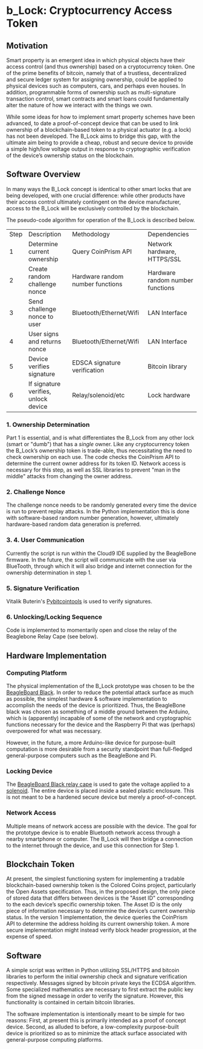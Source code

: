 # b_Lock: Cryptocurrency Access Token

## Motivation

Smart property is an emergent idea in which physical objects have their access control (and thus ownership) based on a cryptocurrency token. One of the prime benefits of bitcoin, namely that of a trustless, decentralized and secure ledger system for assigning ownership, could be applied to physical devices such as computers, cars, and perhaps even houses. In addition, programmable forms of ownership such as multi-signature transaction control, smart contracts and smart loans could fundamentally alter the nature of how we interact with the things we own.

While some ideas for how to implement smart property schemes have been advanced, to date a proof-of-concept device that can be used to link ownership of a blockchain-based token to a physical actuator (e.g. a lock) has not been developed. The B_Lock aims to bridge this gap, with the ultimate aim being to provide a cheap, robust and secure device to provide a simple high/low voltage output in response to cryptographic verification of the device’s ownership status on the blockchain.

## Software Overview

In many ways the B_Lock concept is identical to other smart locks that are being developed, with one crucial difference: while other products have their access control ultimately contingent on the device manufacturer, access to the B_Lock will be exclusively controlled by the blockchain.

The pseudo-code algorithm for operation of the B_Lock is described below.

<table>
  <tr>
    <td>Step</td>
    <td>Description</td>
    <td>Methodology</td>
    <td>Dependencies</td>
  </tr>
  <tr>
    <td>1</td>
    <td>Determine current ownership</td>
    <td>Query CoinPrism API</td>
    <td>Network hardware, HTTPS/SSL</td>
  </tr>
  <tr>
    <td>2</td>
    <td>Create random challenge nonce</td>
    <td>Hardware random number functions</td>
    <td>Hardware random number functions</td>
  </tr>
  <tr>
    <td>3</td>
    <td>Send challenge nonce to user</td>
    <td>Bluetooth/Ethernet/Wifi</td>
    <td>LAN Interface</td>
  </tr>
  <tr>
    <td>4</td>
    <td>User signs and returns nonce</td>
    <td>Bluetooth/Ethernet/Wifi</td>
    <td>LAN Interface</td>
  </tr>
  <tr>
    <td>5</td>
    <td>Device verifies signature</td>
    <td>EDSCA signature verification</td>
    <td>Bitcoin library</td>
  </tr>
  <tr>
    <td>6</td>
    <td>If signature verifies, unlock device</td>
    <td>Relay/solenoid/etc</td>
    <td>Lock hardware</td>
  </tr>
</table>


### 1. Ownership Determination

Part 1 is essential, and is what differentiates the B_Lock from any other lock (smart or "dumb") that has a *single* owner. Like any cryptocurrency token the B_Lock’s ownership token is trade-able, thus necessitating the need to check ownership on each use. The code checks the CoinPrism API to determine the current owner address for its token ID. Network access is necessary for this step, as well as SSL libraries to prevent "man in the middle" attacks from changing the owner address.

### 2. Challenge Nonce

The challenge nonce needs to be randomly generated every time the device is run to prevent replay attacks. In the Python implementation this is done with software-based random number generation, however, ultimately hardware-based random data generation is preferred.

### 3. 4. User Communication

Currently the script is run within the Cloud9 IDE supplied by the BeagleBone firmware. In the future, the script will communicate with the user via BlueTooth, through which it will also bridge and internet connection for the ownership determination in step 1.

### 5. Signature Verification

Vitalik Buterin's [Pybitcointools](https://github.com/vbuterin/pybitcointools) is used to verify signatures.

### 6. Unlocking/Locking Sequence

Code is implemented to momentarily open and close the relay of the Beaglebone Relay Cape (see below).

## Hardware Implementation

### Computing Platform

The physical implementation of the B_Lock prototype was chosen to be the [BeagleBoard Black](http://beagleboard.org/BLACK). In order to reduce the potential attack surface as much as possible, the simplest hardware & software implementation to accomplish the needs of the device is prioritized. Thus, the BeagleBone black was chosen as something of a middle ground between the Arduino, which is (apparently) incapable of some of the network and cryptographic functions necessary for the device and the Raspberry Pi that was (perhaps) overpowered for what was necessary.

However, in the future, a more Arduino-like device for purpose-built computation is more desirable from a security standpoint than full-fledged general-purpose computers such as the BeagleBone and Pi. 

### Locking Device

The [BeagleBoard Black relay cape](http://www.logicsupply.com/cbb-relay/) is used to gate the voltage applied to a [solenoid](http://www.amazon.com/gp/product/B005FOTJF8). The entire device is placed inside a sealed plastic enclosure. This is not meant to be a hardened secure device but merely a proof-of-concept.

### Network Access

Multiple means of network access are possible with the device. The goal for the prototype device is to enable Bluetooth network access through a nearby smartphone or computer. The B_Lock will then bridge a connection to the internet through the device, and use this connection for Step 1.

## Blockchain Token

At present, the simplest functioning system for implementing a tradable blockchain-based ownership token is the Colored Coins project, particularly the Open Assets specification. Thus, in the proposed design, the only piece of stored data that differs between devices is the "Asset ID" corresponding to the each device’s specific ownership token. The Asset ID is the only piece of information necessary to determine the device’s current ownership status. In the version 1 implementation, the device queries the CoinPrism API to determine the address holding its current ownership token. A more secure implementation might instead verify block header progression, at the expense of speed. 

## Software

A simple script was written in Python utilizing SSL/HTTPS and bitcoin libraries to perform the initial ownership check and signature verification respectively. Messages signed by bitcoin private keys the ECDSA algorithm. Some specialized mathematics are necessary to first extract the public key from the signed message in order to verify the signature. However, this functionality is contained in certain bitcoin libraries. 

The software implementation is intentionally meant to be simple for two reasons: First, at present this is primarily intended as a proof of concept device. Second, as alluded to before, a low-complexity purpose-built device is prioritized so as to minimize the attack surface associated with general-purpose computing platforms.
